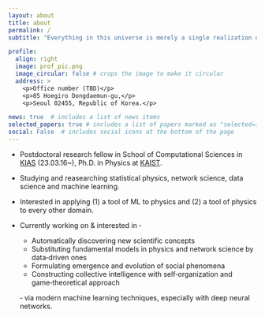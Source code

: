 ```yaml
---
layout: about
title: about
permalink: /
subtitle: "Everything in this universe is merely a single realization of a stochastic process, not an ensemble average."

profile:
  align: right
  image: prof_pic.png
  image_circular: false # crops the image to make it circular
  address: >
    <p>Office number (TBD)</p>
    <p>85 Hoegiro Dongdaemun-gu,</p>
    <p>Seoul 02455, Republic of Korea.</p>

news: true  # includes a list of news items
selected_papers: true # includes a list of papers marked as "selected={true}"
social: False  # includes social icons at the bottom of the page
---
```


* Postdoctoral research fellow in School of Computational Sciences in [KIAS](https://www.kias.re.kr/kias/schools/schoolsOvrv/overView.do?schoolsCd=C&menuNo=402054) (23.03.16~), Ph.D. in Physics at [KAIST](https://physics.kaist.ac.kr/).

* Studying and reasearching statistical physics, network science, data science and machine learning.

* Interested in applying (1) a tool of ML to physics and (2) a tool of physics to every other domain.

* Currently working on & interested in ‑

   - Automatically discovering new scientific concepts
   - Substituting fundamental models in physics and network science by data‑driven ones
   - Formulating emergence and evolution of social phenomena
   - Constructing collective intelligence with self‑organization and game‑theoretical approach

  ‑ via modern machine learning techniques, especially with deep neural networks.

